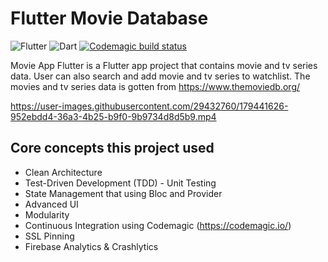 

# Flutter Movie Database

![Flutter](https://img.shields.io/badge/Flutter-095B9A?logo=flutter&logoColor=white)
![Dart](https://img.shields.io/badge/Dart-25BEFA?logo=dart&logoColor=white)
[![Codemagic build status](https://api.codemagic.io/apps/62cebe0f74aa4a0015d8bc64/62cebe0f74aa4a0015d8bc63/status_badge.svg)](https://codemagic.io/apps/62cebe0f74aa4a0015d8bc64/62cebe0f74aa4a0015d8bc63/latest_build)


Movie App Flutter is a Flutter app project that contains movie and tv series data. User can also search and add movie and tv series to watchlist. 
The movies and tv series data is gotten from https://www.themoviedb.org/

https://user-images.githubusercontent.com/29432760/179441626-952ebdd4-36a3-4b25-b9f0-9b9734d8d5b9.mp4

## Core concepts this project used

* Clean Architecture 
* Test-Driven Development (TDD) - Unit Testing
* State Management that using Bloc and Provider
* Advanced UI
* Modularity
* Continuous Integration using Codemagic (https://codemagic.io/)
* SSL Pinning
* Firebase Analytics & Crashlytics


